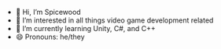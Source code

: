 - 👋 Hi, I’m Spicewood
- 👀 I’m interested in all things video game development related
- 🌱 I’m currently learning Unity, C#, and C++
- 😄 Pronouns: he/they

<!---
spicewooddev/spicewooddev is a ✨ special ✨ repository because its `README.md` (this file) appears on your GitHub profile.
You can click the Preview link to take a look at your changes.
--->
